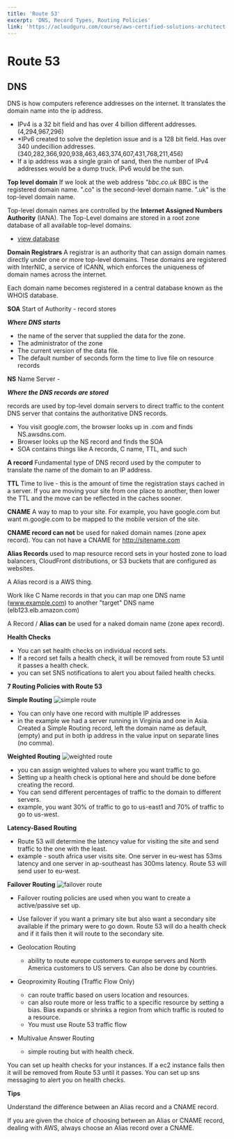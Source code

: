 ```yaml
---
title: 'Route 53'
excerpt: 'DNS, Record Types, Routing Policies'
link: 'https://acloudguru.com/course/aws-certified-solutions-architect-associate-saa-c02'
---
```


# Route 53

## DNS

DNS is how computers reference addresses on the internet. It translates the domain name into the ip address.

- IPv4 is a 32 bit field and has over 4 billion different addresses. (4,294,967,296)
- \*IPv6 created to solve the depletion issue and is a 128 bit field. Has over 340 undecillion addresses. (340,282,366,920,938,463,463,374,607,431,768,211,456)
- If a ip address was a single grain of sand, then the number of IPv4 addresses would be a dump truck. IPv6 would be the sun.

**Top level domain**
If we look at the web address _"bbc.co.uk_ BBC is the registered domain name. ".co" is the second-level domain name. ".uk" is the top-level domain name.

Top-level domain names are controlled by the **Internet Assigned Numbers Authority** (IANA). The Top-Level domains are stored in a root zone database of all available top-level domains.

- [view database](http://www.iana.org/domains/root/db)

**Domain Registrars**
A registrar is an authority that can assign domain names directly under one or more top-level domains. These domains are registered with InterNIC, a service of ICANN, which enforces the uniqueness of domain names across the internet.

Each domain name becomes registered in a central database known as the WHOIS database.

**SOA** Start of Authority - record stores

**_Where DNS starts_**

- the name of the server that supplied the data for the zone.
- The administrator of the zone
- The current version of the data file.
- The default number of seconds form the time to live file on resource records

**NS** Name Server -

**_Where the DNS records are stored_**

records are used by top-level domain servers to direct traffic to the content DNS server that contains the authoritative DNS records.

- You visit google.com, the browser looks up in .com and finds NS.awsdns.com.
- Browser looks up the NS record and finds the SOA
- SOA contains things like A records, C name, TTL, and such

**A record**
Fundamental type of DNS record used by the computer to translate the name of the domain to an IP address.

**TTL**
Time to live - this is the amount of time the registration stays cached in a server. If you are moving your site from one place to another, then lower the TTL and the move can be reflected in the caches sooner.

**CNAME**
A way to map to your site. For example, you have google.com but want m.google.com to be mapped to the mobile version of the site.

**CNAME record can not** be used for naked domain names (zone apex record). You can not have a CNAME for http://sitename.com

**Alias Records**
used to map resource record sets in your hosted zone to load balancers, CloudFront distributions, or S3 buckets that are configured as websites.

A Alias record is a AWS thing.

Work like C Name records in that you can map one DNS name (www.example.com) to another "target" DNS name (elb123.elb.amazon.com)

A Record / **Alias can** be used for a naked domain name (zone apex record).

**Health Checks**
- You can set health checks on individual record sets.
- If a record set fails a health check, it will be removed from route 53 until it passes a health check.
- you can set SNS notifications to alert you about failed health checks.

**7 Routing Policies with Route 53**

**Simple Routing**
![simple route](https://dev3027public.s3.amazonaws.com/rt53SimpleRoute.png)
  - You can only have one record with multiple IP addresses
  - in the example we had a server running in Virginia and one in Asia. Created a Simple Routing record, left the domain name as default, (empty) and put in both ip address in the value input on separate lines (no comma).


**Weighted Routing**
![weighted route](https://dev3027public.s3.amazonaws.com/rt53WeightedRoute.png)
  - you can assign weighted values to where you want traffic to go.
  - Setting up a health check is optional here and should be done before creating the record.
  - You can send different percentages of traffic to the domain to different servers. 
  - example, you want 30% of traffic to go to us-east1 and 70% of traffic to go to us-west.


**Latency-Based Routing**
  - Route 53 will determine the latency value for visiting the site and send traffic to the one with the least.
  - example - south africa user visits site. One server in eu-west has 53ms latency and one server in ap-southeast has 300ms latency. Route 53 will send user to eu-west.


**Failover Routing**
![failover route](https://dev3027public.s3.amazonaws.com/rt53FailoverRoute.png)
  - Failover routing policies are used when you want to create a active/passive set up.
  - Use failover if you want a primary site but also want a secondary site available if the primary were to go down. Route 53 will do a health check and if it fails then it will route to the secondary site.


- Geolocation Routing
  - ability to route europe customers to europe servers and North America customers to US servers. Can also be done by countries.
- Geoproximity Routing (Traffic Flow Only)
  - can route traffic based on users location and resources.
  - can also route more or less traffic to a specific resource by setting a bias. Bias expands or shrinks a region from which traffic is routed to a resource.
  - You must use Route 53 traffic flow
- Multivalue Answer Routing
  - simple routing but with health check.

You can set up health checks for your instances. If a ec2 instance fails then it will be removed from Route 53 until it passes. You can set up sns messaging to alert you on health checks.

**Tips**

Understand the difference between an Alias record and a CNAME record.

If you are given the choice of choosing between an Alias or CNAME record, dealing with AWS, always choose an Alias record over a CNAME.
